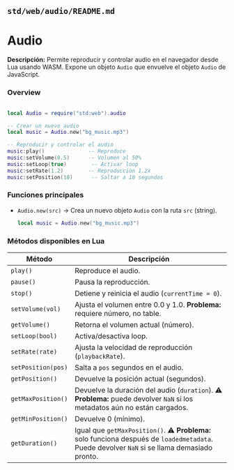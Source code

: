 ## `std/web/audio/README.md`

# Audio

**Descripción:**
Permite reproducir y controlar audio en el navegador desde Lua usando WASM. Expone un objeto `Audio` que envuelve el objeto `Audio` de JavaScript.

### Overview

```lua

local Audio = require("std:web").audio

-- Crear un nuevo audio
local music = Audio.new("bg_music.mp3")

-- Reproducir y controlar el audio
music:play()              -- Reproduce
music:setVolume(0.5)      -- Volumen al 50%
music:setLoop(true)        -- Activar loop
music:setRate(1.2)        -- Reproducción 1.2x
music:setPosition(10)      -- Saltar a 10 segundos

```

### Funciones principales

- `Audio.new(src)` → Crea un nuevo objeto `Audio` con la ruta `src` (string).

  ```lua
  local music = Audio.new("bg_music.mp3")
  ```

### Métodos disponibles en Lua

| Método             | Descripción                                                                                                                                  |
| ------------------ | -------------------------------------------------------------------------------------------------------------------------------------------- |
| `play()`           | Reproduce el audio.                                                                                                                          |
| `pause()`          | Pausa la reproducción.                                                                                                                       |
| `stop()`           | Detiene y reinicia el audio (`currentTime = 0`).                                                                                             |
| `setVolume(vol)`   | Ajusta el volumen entre 0.0 y 1.0. **Problema:** requiere número, no table.                                                                  |
| `getVolume()`      | Retorna el volumen actual (número).                                                                                                          |
| `setLoop(bool)`    | Activa/desactiva loop.                                                                                                                       |
| `setRate(rate)`    | Ajusta la velocidad de reproducción (`playbackRate`).                                                                                        |
| `setPosition(pos)` | Salta a `pos` segundos en el audio.                                                                                                          |
| `getPosition()`    | Devuelve la posición actual (segundos).                                                                                                      |
| `getMaxPosition()` | Devuelve la duración del audio (`duration`). ⚠ **Problema:** puede devolver `NaN` si los metadatos aún no están cargados.                   |
| `getMinPosition()` | Devuelve 0 (mínimo).                                                                                                                         |
| `getDuration()`    | Igual que `getMaxPosition()`. ⚠ **Problema:** solo funciona después de `loadedmetadata`. Puede devolver `NaN` si se llama demasiado pronto. |
